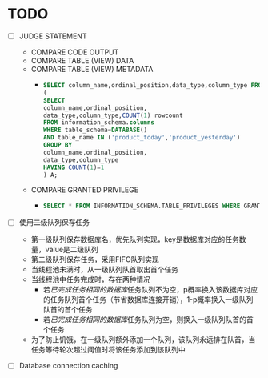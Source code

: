 # TODO


- [ ] JUDGE STATEMENT
  - COMPARE CODE OUTPUT
  - COMPARE TABLE (VIEW) DATA
  - COMPARE TABLE (VIEW) METADATA
    - ```sql
      SELECT column_name,ordinal_position,data_type,column_type FROM
      (
      SELECT
      column_name,ordinal_position,
      data_type,column_type,COUNT(1) rowcount
      FROM information_schema.columns
      WHERE table_schema=DATABASE()
      AND table_name IN ('product_today','product_yesterday')
      GROUP BY
      column_name,ordinal_position,
      data_type,column_type
      HAVING COUNT(1)=1
      ) A;
      ```
  - COMPARE GRANTED PRIVILEGE
    - ```sql
      SELECT * FROM INFORMATION_SCHEMA.TABLE_PRIVILEGES WHERE GRANTEE = 'USERNAME'
      ```
      
- [ ] ~~使用二级队列保存任务~~
  - 第一级队列保存数据库名，优先队列实现，key是数据库对应的任务数量，value是二级队列
  - 第二级队列保存任务，采用FIFO队列实现
  - 当线程池未满时，从一级队列队首取出首个任务
  - 当线程池中任务完成时，存在两种情况
    - 若*已完成任务相同的数据库*任务队列不为空，p概率换入该数据库对应的任务队列首个任务（节省数据库连接开销），1-p概率换入一级队列队首的首个任务
    - 若*已完成任务相同的数据库*任务队列为空，则换入一级队列队首的首个任务
  - 为了防止饥饿，在一级队列额外添加一个队列，该队列永远排在队首，当任务等待轮次超过阈值时将该任务添加到该队列中

- [ ] Database connection caching